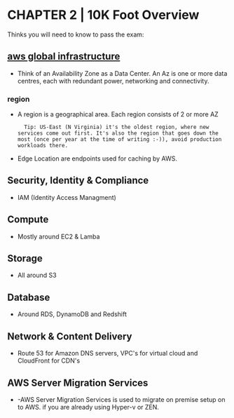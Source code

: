 # CHAPTER 2 | 10K Foot Overview

Thinks you will need to know to pass the exam:

## [aws global infrastructure](https://aws.amazon.com/about-aws/global-infrastructure/)

* Think of an Availability Zone as a Data Center.
An Az is one or more data centres, each with redundant power, networking and connectivity.

### region

* A region is a geographical area. Each region consists of 2 or more AZ

        Tip: US-East (N Virginia) it's the oldest region, where new services come out first. It's also the region that goes down the most (once per year at the time of writing :-)), avoid production workloads there.

* Edge Location are endpoints used for caching by AWS.

## Security, Identity & Compliance

* IAM (Identity Access Managment)

## Compute

* Mostly around EC2 & Lamba

## Storage

* All around S3

## Database

* Around RDS, DynamoDB and Redshift

## Network & Content Delivery

* Route 53 for Amazon DNS servers, VPC's for virtual cloud and CloudFront for CDN's


## AWS Server Migration Services

* -AWS Server Migration Services is used to migrate on premise setup on to AWS. if you are already using Hyper-v or ZEN.
